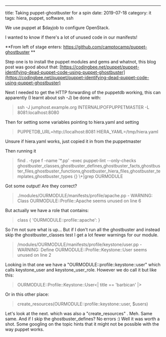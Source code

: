 ---
title: Taking puppet-ghostbuster for a spin
date: 2019-07-18
category: it
tags: hiera, puppet, software, ssh

We use puppet at $dayjob to configure OpenStack.

I wanted to know if there's a lot of unused code in our manifests!

\*\*From left of stage enters: https://github.com/camptocamp/puppet-ghostbuster \*\*

Step one is to install the puppet modules and gems and whatnot, this blog post was good about that: [https://codingbee.net/puppet/puppet-identifying-dead-puppet-code-using-puppet-ghostbuster](https://codingbee.net/puppet/puppet-identifying-dead-puppet-code-using-puppet-ghostbuster)

Next I needed to get the HTTP forwarding of the puppetdb working, this can apparently (I learnt about ssh -J) be done with:

> ssh -J jumphost.example.org INTERNALIPOFPUPPETMASTER -L 8081:localhost:8080

Then for setting some variables pointing to hiera.yaml and setting

> PUPPETDB\_URL=http://localhost:8081 HIERA\_YAML=/tmp/hiera.yaml

Unsure if hiera.yaml works, just copied it in from the puppetmaster

Then running it

> find . -type f -name '\*.pp' -exec puppet-lint --only-checks ghostbuster\_classes,ghostbuster\_defines,ghostbuster\_facts,ghostbuster\_files,ghostbuster\_functions,ghostbuster\_hiera\_files,ghostbuster\_templates,ghostbuster\_types {} \\+|grep OURMODULE

Got some output! Are they correct?

> ./modules/OURMODULE/manifests/profile/apache.pp - WARNING: Class OURMODULE::Profile::Apache seems unused on line 6

But actually we have a role that contains:

> class { 'OURMODULE::profile::apache': }

So I'm not sure what is up... But if I don't run all the ghostbuster and instead skip the ghostbuster\_classes test I get a lot fewer warnings for our module.

> /modules/OURMODULE/manifests/profile/keystone/user.pp - WARNING: Define OURMODULE::Profile::Keystone::User seems unused on line 2

Looking in that one we have a "OURMODULE::profile::keystone::user" which calls keystone\_user and keystone\_user\_role. However we do call it but like this:

> OURMODULE::Profile::Keystone::User<| title == 'barbican' |>

Or in this other place:

> create\_resources(OURMODULE::profile::keystone::user, $users)

Let's look at the next. which was also a "create\_resources" . Meh. Same same. And if I skip the ghostbuster\_defines? No errors :) Well it was worth a shot. Some googling on the topic hints that it might not be possible with the way puppet works.
